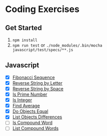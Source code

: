 # Coding Exercises

## Get Started

1. `npm install`
2. `npm run test` or `./node_modules/.bin/mocha javascript/test/specs/**.js`

## Javascript

- [x] [Fibonacci Sequence](./javascript/fibonacciSequence.js)
- [x] [Reverse String by Letter](./javascript/reverseStringByLetter.js)
- [x] [Reverse String by Space](./javascript/reverseStringBySpace.js)
- [x] [Is Prime Number](./javascript/isPrimeNumber.js)
- [x] [Is Integer](./javascript/isInteger.js)
- [x] [Find Average](./javascript/findAverage.js)
- [x] [Do Objects Equal](./javascript/compareObjects.js)
- [x] [List Objects Differences](./javascript/compareObjects.js)
- [ ] [Is Compound Word](./javascript/compoundWords.js)
- [ ] [List Compound Words](./javascript/compoundWords.js)
